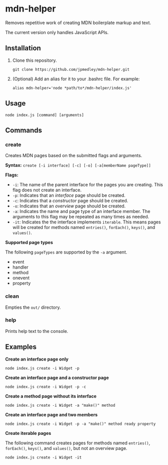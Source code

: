 # mdn-helper
Removes repetitive work of creating MDN boilerplate markup and text.

The current version only handles JavaScript APIs.

## Installation

1. Clone this repository.

   `git clone https://github.com/jpmedley/mdn-helper.git`

1. (Optional) Add an alias for it to your .bashrc file. For example:

   `alias mdn-helper='node *path/to*/mdn-helper/index.js'`

## Usage

  `node index.js [command] [arguments]`

## Commands

### create

Creates MDN pages based on the submitted flags and arguments.

**Syntax:** `create [-i interface] [-c] [-o] [-a[memberName pageType]]`

**Flags:**

* `-i`: The name of the parent interface for the pages you are creating. This flag does not create an interface.
* `-p`: Indicates that an *interface* page should be created.
* `-c`: Indicates that a *constructor* page should be created.
* `-o`: Indicates that an *overview* page should be created.
* `-a`: Indicates the name and page type of an interface member. The arguments to this flag may be repeated as many times as needed.
* `-it`: Indicates the the interface implements `iterable`. This means pages will be created for methods named `entries()`, `forEach()`, `keys()`, and `values()`.

**Supported page types**

The following `pageTypes` are supported by the `-a` argument.

* event
* handler
* method
* onevent
* property

### clean

Empties the `out/` directory.

### help

Prints help text to the console.

## Examples

**Create an interface page only**

`node index.js create -i Widget -p`

**Create an interface page and a constructor page**

`node index.js create -i Widget -p -c`

**Create a method page without its interface**

`node index.js create -i Widget -a "make()" method`

**Create an interface page and two members**

`node index.js create -i Widget -p -a "make()" method ready property`

**Create iterable pages**

The following command creates pages for methods named `entries()`, `forEach()`, `keys()`, and `values()`, but not an overview page.

`node index.js create -i Widget -it`
